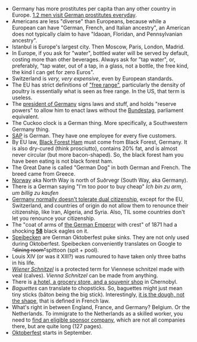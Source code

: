 - Germany has more prostitutes per capita than any other country in Europe. [1.2 men visit German prostitutes everyday](http://s.telegraph.co.uk/graphics/projects/welcome-to-paradise/).
- Americans are less "diverse" than Europeans, because while a European can have "German, French, and Italian ancestry", an American does not typically claim to have "Idaoan, Floridan, and Pennsylvanian ancestry".
- Istanbul is Europe's largest city. Then Moscow, Paris, London, Madrid.
- In Europe, if you ask for "water", bottled water will be served by default, costing more than other beverages. Always ask for "tap water", or, preferably, "tap water, out of a tap, in a glass, not a bottle, the free kind, the kind I can get for zero Euros".
- Switzerland is _very, very expensive_, even by European standards.
- The EU has strict definitions of ["free range"](https://en.wikipedia.org/wiki/Free_range#European_Union), particularly the density of poultry is essentially what is seen as free range. In the US, that term is useless.
- The [president of Germany](https://en.wikipedia.org/wiki/President_of_Germany) signs laws and stuff, and holds "reserve powers" to allow him to enact laws without the [Bundestag](https://en.wikipedia.org/wiki/Bundestag), parliament equivalent.
- The Cuckoo clock is a German thing. More specifically, a Southwestern Germany thing.
- [SAP](https://en.wikipedia.org/wiki/SAP_SE) is German. They have one employee for every five customers.
- By EU law, [Black Forest Ham](https://en.wikipedia.org/wiki/Black_Forest_ham) must come from Black Forest, Germany. It is also dry-cured (think prosciutto), contains 20% fat, and is almost never circular (but more bacon-shaped). So, the black forest ham you have been eating is not black forest ham.
- The Great Dane is called "German Dog" in both German and French. The breed came from Greece.
- [Norway](https://en.wikipedia.org/wiki/Norway) aka North Way is north of Suðrvegr (South Way, aka Germany).
- There is a German saying "I'm too poor to buy cheap" *Ich bin zu arm, um billig zu kaufen*
- [Germany normally doesn't tolerate dual citizenship](https://en.wikipedia.org/wiki/German_nationality_law#Dual_citizenship), except for the EU, Switzerland, and countries of origin do not allow them to renounce their citizenship, like Iran, Algeria, and Syria. Also, TIL some countries don't let you renounce your citizenship.
- The "coat of arms of [the German Emperor](https://en.wikipedia.org/wiki/William_I,_German_Emperor) with crest" of 1871 had a shocking [**58**](https://upload.wikimedia.org/wikipedia/commons/d/d6/Wappen_Deutsches_Reich_-_Wappen_des_Kaisers_mit_Helmkleinod.svg) black eagles on it.
- [Speibecken](http://de.wikipedia.org/wiki/Speibecken) are German Oktoberfest puke sinks. They are not only used during Oktoberfest. Speibecken conveniently translates on Google to ~~"dining room"~~spittoon (spit + pool).
- Louis XIV (or was it XIII?) was rumoured to have taken only three baths in his life.
- [_Wiener Schnitzel_](https://en.wikipedia.org/wiki/Wiener_Schnitzel) is a protected term for Viennese schnitzel made with veal (calves). _Vienna Schnitzel_ can be made from anything.
- There is [a hotel, a grocery store, and a souvenir shop](https://en.wikivoyage.org/wiki/Chernobyl) in Chernobyl.
- _Baguettes_ can translate to chopsticks. So, baguettes might just mean tiny sticks (bâton being the big stick). Interestingly, [it is the dough, not the shape](https://en.wikipedia.org/wiki/Baguette), that is defined in French law.
- What's right in between England, France, and Germany? Belgium. Or the Netherlands. To immigrate to the Netherlands as a skilled worker, you need to [find an eligible sponsor company](https://ind.nl/en/Documents/Public_Register_Regular_Labour_and_Highly_Skilled_Migrants.pdf), which are not all companies there, but are quite long (127 pages).
- [Oktoberfest](https://en.wikipedia.org/wiki/Oktoberfest) starts in September.
